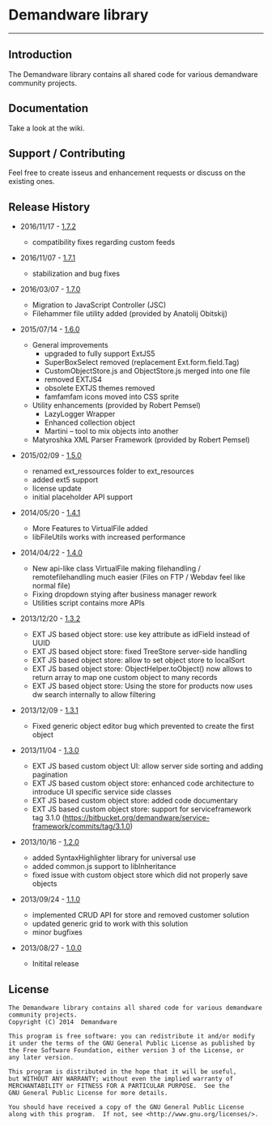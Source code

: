 Demandware library
==================

--------------------------

Introduction
------------
The Demandware library contains all shared code for various demandware community projects.

Documentation
-------------
Take a look at the wiki.

Support / Contributing
----------------------
Feel free to create isseus and enhancement requests or discuss on the existing ones.

Release History
---------------
- 2016/11/17 - [1.7.2](https://bitbucket.org/demandware/demandware-library/commits/tag/1.7.2)
    - compatibility fixes regarding custom feeds
- 2016/11/07 - [1.7.1](https://bitbucket.org/demandware/demandware-library/commits/tag/1.7.1)
    - stabilization and bug fixes
- 2016/03/07 - [1.7.0](https://bitbucket.org/demandware/demandware-library/commits/tag/1.7.0)
    - Migration to JavaScript Controller (JSC)
    - Filehammer file utility added (provided by Anatolij Obitskij)
- 2015/07/14 - [1.6.0](https://bitbucket.org/demandware/demandware-library/commits/tag/1.6.0)
    - General improvements
        - upgraded to fully support ExtJS5
        - SuperBoxSelect removed (replacement Ext.form.field.Tag)
        - CustomObjectStore.js and ObjectStore.js merged into one file
        - removed EXTJS4
        - obsolete EXTJS themes removed
        - famfamfam icons moved into CSS sprite
    - Utility enhancements (provided by Robert Pemsel)
        - LazyLogger Wrapper
        - Enhanced collection object
        - Martini – tool to mix objects into another
    - Matyroshka XML Parser Framework (provided by Robert Pemsel)
- 2015/02/09 - [1.5.0](https://bitbucket.org/demandware/demandware-library/commits/tag/1.5.0)
    - renamed ext_ressources folder to ext_resources
    - added ext5 support
    - license update
    - initial placeholder API support
- 2014/05/20 - [1.4.1](https://bitbucket.org/demandware/demandware-library/commits/tag/1.4.1)
    - More Features to VirtualFile added
    - libFileUtils works with increased performance
- 2014/04/22 - [1.4.0](https://bitbucket.org/demandware/demandware-library/commits/tag/1.4.0)
    - New api-like class VirtualFile making filehandling / remotefilehandling much easier (Files on FTP / Webdav feel like normal file)
    - Fixing dropdown stying after business manager rework
    - Utilities script contains more APIs 
- 2013/12/20 - [1.3.2](https://bitbucket.org/demandware/demandware-library/commits/tag/1.3.2)
    - EXT JS based object store: use key attribute as idField instead of UUID
    - EXT JS based object store: fixed TreeStore server-side handling 
    - EXT JS based object store: allow to set object store to localSort 
    - EXT JS based object store: ObjectHelper.toObject() now allows to return array to map one custom object to many records
    - EXT JS based object store: Using the store for products now uses dw search internally to allow filtering
- 2013/12/09 - [1.3.1](https://bitbucket.org/demandware/demandware-library/commits/tag/1.3.1)
    - Fixed generic object editor bug which prevented to create the first object
- 2013/11/04 - [1.3.0](https://bitbucket.org/demandware/demandware-library/commits/tag/1.3.0)
    - EXT JS based custom object UI: allow server side sorting and adding pagination
	- EXT JS based custom object store: enhanced code architecture to introduce UI specific service side classes
    - EXT JS based custom object store: added code documentary
	- EXT JS based custom object store: support for serviceframework tag 3.1.0 (https://bitbucket.org/demandware/service-framework/commits/tag/3.1.0)


- 2013/10/16 - [1.2.0](https://bitbucket.org/demandware/demandware-library/commits/tag/1.2.0)
    - added SyntaxHighlighter library for universal use
    - added common.js support to libInheritance
    - fixed issue with custom object store which did not properly save objects
- 2013/09/24 - [1.1.0](https://bitbucket.org/demandware/demandware-library/commits/tag/1.1.0)
    - implemented CRUD API for store and removed customer solution
    - updated generic grid to work with this solution
    - minor bugfixes
- 2013/08/27 - [1.0.0](https://bitbucket.org/demandware/demandware-library/commits/tag/1.0.0)
    -  Initital release

License
-------
    The Demandware library contains all shared code for various demandware community projects.
    Copyright (C) 2014  Demandware

    This program is free software: you can redistribute it and/or modify
    it under the terms of the GNU General Public License as published by
    the Free Software Foundation, either version 3 of the License, or
    any later version.

    This program is distributed in the hope that it will be useful,
    but WITHOUT ANY WARRANTY; without even the implied warranty of
    MERCHANTABILITY or FITNESS FOR A PARTICULAR PURPOSE.  See the
    GNU General Public License for more details.

    You should have received a copy of the GNU General Public License
    along with this program.  If not, see <http://www.gnu.org/licenses/>.